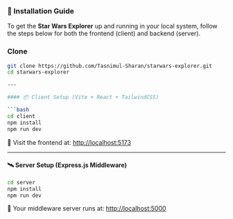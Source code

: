 ### 🚀 Installation Guide

To get the **Star Wars Explorer** up and running in your local system, follow the steps below for both the frontend (client) and backend (server).

### Clone
```bash
git clone https://github.com/Tasnimul-Sharan/starwars-explorer.git
cd starwars-explorer

---

#### 📦 Client Setup (Vite + React + TailwindCSS)

```bash
cd client
npm install
npm run dev
```

🔗 Visit the frontend at: [http://localhost:5173](http://localhost:5173)

---

#### 🛰️ Server Setup (Express.js Middleware)

```bash
cd server
npm install
npm run dev
```

🔗 Your middleware server runs at: [http://localhost:5000](http://localhost:5000)
